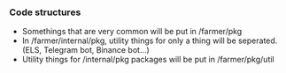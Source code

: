 ### Code structures

- Somethings that are very common will be put in /farmer/pkg
- In /farmer/internal/pkg, utility things for only a thing will be seperated. (ELS, Telegram bot, Binance bot...)
- Utility things for /internal/pkg packages will be put in /farmer/pkg/util
